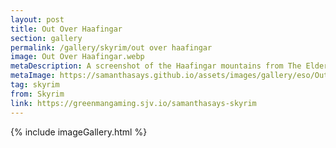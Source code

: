 ```yaml
---
layout: post
title: Out Over Haafingar
section: gallery
permalink: /gallery/skyrim/out over haafingar
image: Out Over Haafingar.webp
metaDescription: A screenshot of the Haafingar mountains from The Elder Scrolls V&#58; Skyrim, taken by Samantha Says.
metaImage: https://samanthasays.github.io/assets/images/gallery/eso/Out Over Haafingar.webp
tag: skyrim
from: Skyrim
link: https://greenmangaming.sjv.io/samanthasays-skyrim
---
```

{% include imageGallery.html %}